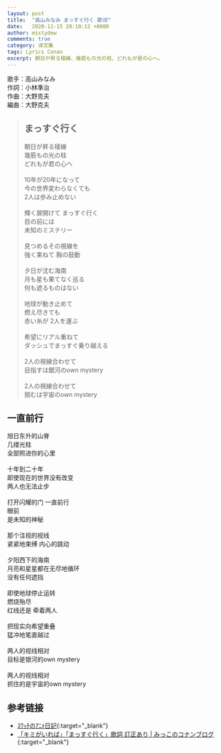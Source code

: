 ```yaml
---
layout: post
title:  "高山みなみ まっすぐ行く 歌词"
date:   2020-11-15 20:10:12 +0800
author: mistydew
comments: true
category: 译文集
tags: Lyrics Conan
excerpt: 朝日が昇る稜線、幾筋もの光の柱、どれもが君の心へ。
---
```

歌手：高山みなみ<br>
作詞：小林準治<br>
作曲：大野克夫<br>
編曲：大野克夫

<blockquote class="original">
  <h2>まっすぐ行く</h2>
  <p>
    朝日が昇る稜線<br>
    幾筋もの光の柱<br>
    どれもが君の心へ<br>
    <br>
    10年が20年になって<br>
    今の世界変わらなくても<br>
    2人は歩み止めない<br>
    <br>
    輝く扉開けて まっすぐ行く<br>
    目の前には<br>
    未知のミステリー<br>
    <br>
    見つめるその視線を<br>
    強く束ねて 胸の鼓動<br>
    <br>
    夕日が沈む海南<br>
    月も星も果てなく巡る<br>
    何も遮るものはない<br>
    <br>
    地球が動き止めて<br>
    燃え尽きても<br>
    赤い糸が 2人を運ぶ<br>
    <br>
    希望にリアル重ねて<br>
    ダッシュでまっすぐ乗り越える<br>
    <br>
    2人の視線合わせて<br>
    目指すは銀河のown mystery<br>
    <br>
    2人の視線合わせて<br>
    掴むは宇宙のown mystery
  </p>
</blockquote>

<div class="translation">
  <h2>一直前行</h2>
  <p>
    旭日东升的山脊<br>
    几缕光柱<br>
    全部照进你的心里<br>
    <br>
    十年到二十年<br>
    即使现在的世界没有改变<br>
    两人也无法止步<br>
    <br>
    打开闪耀的门 一直前行<br>
    眼前<br>
    是未知的神秘<br>
    <br>
    那个注视的视线<br>
    紧紧地束缚 内心的跳动<br>
    <br>
    夕阳西下的海南<br>
    月亮和星星都在无尽地循环<br>
    没有任何遮挡<br>
    <br>
    即使地球停止运转<br>
    燃烧殆尽<br>
    红线还是 牵着两人<br>
    <br>
    把现实向希望重叠<br>
    猛冲地笔直越过<br>
    <br>
    两人的视线相对<br>
    目标是银河的own mystery<br>
    <br>
    两人的视线相对<br>
    抓住的是宇宙的own mystery
  </p>
</div>

## 参考链接

* [ｽﾜｯﾁのｱﾆﾒ日記](http://i.ytv.co.jp/bangumi/suwadairy/back1158166.html){:target="_blank"}
* [「キミがいれば」「まっすぐ行く」歌詞 訂正あり \| みっこのコナンブログ](https://ameblo.jp/spdcmk1412/entry-12021952617.html){:target="_blank"}
